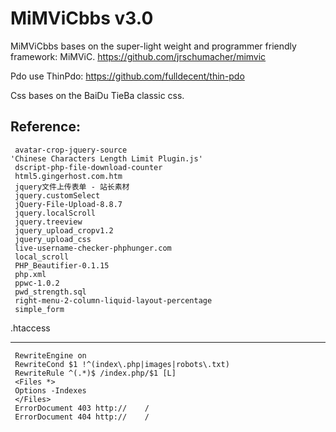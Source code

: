 # MiMViCbbs v3.0


MiMViCbbs bases on the super-light weight and programmer friendly framework: MiMViC.
    https://github.com/jrschumacher/mimvic

Pdo use ThinPdo: 
    https://github.com/fulldecent/thin-pdo
   
Css bases on  the BaiDu TieBa classic css.

Reference:
------------

     avatar-crop-jquery-source
    'Chinese Characters Length Limit Plugin.js'
     dscript-php-file-download-counter
     html5.gingerhost.com.htm
     jquery文件上传表单 - 站长素材
     jquery.customSelect
     jQuery-File-Upload-8.8.7
     jquery.localScroll
     jquery.treeview
     jquery_upload_cropv1.2
     jquery_upload_css
     live-username-checker-phphunger.com
     local_scroll
     PHP_Beautifier-0.1.15
     php.xml
     ppwc-1.0.2
     pwd_strength.sql
     right-menu-2-column-liquid-layout-percentage
     simple_form

.htaccess
************

     RewriteEngine on
     RewriteCond $1 !^(index\.php|images|robots\.txt)
     RewriteRule ^(.*)$ /index.php/$1 [L]
     <Files *>
     Options -Indexes
     </Files>
     ErrorDocument 403 http://    /
     ErrorDocument 404 http://    /
